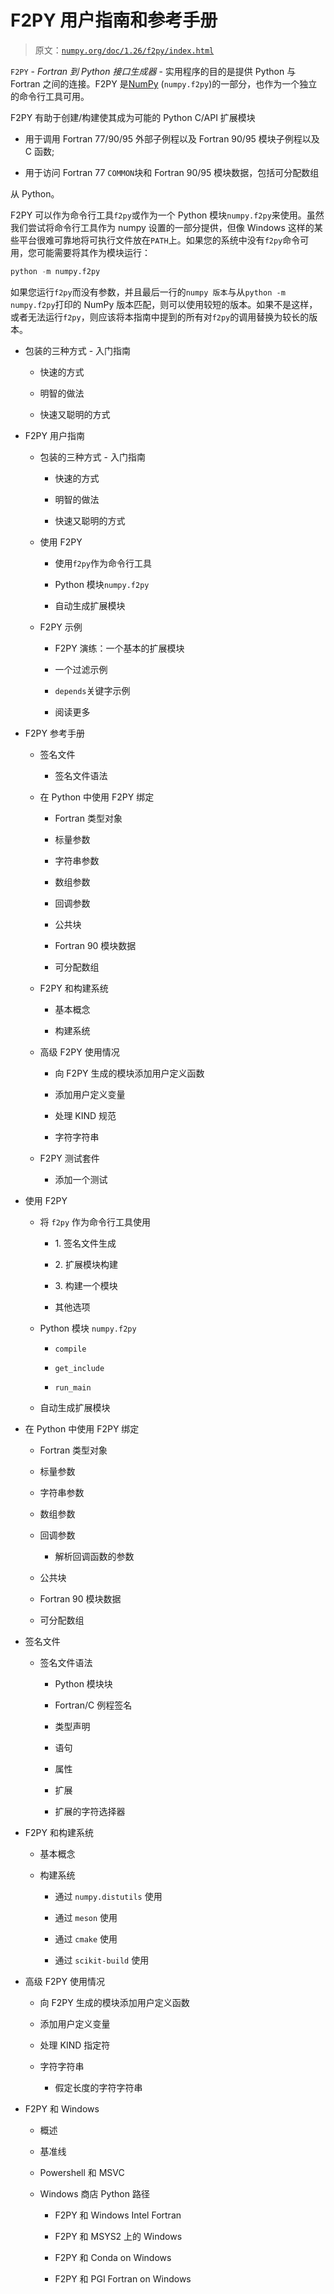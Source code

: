 # F2PY 用户指南和参考手册

> 原文：[`numpy.org/doc/1.26/f2py/index.html`](https://numpy.org/doc/1.26/f2py/index.html)

`F2PY` - *Fortran 到 Python 接口生成器* - 实用程序的目的是提供 Python 与 Fortran 之间的连接。F2PY 是[NumPy](https://www.numpy.org/) (`numpy.f2py`)的一部分，也作为一个独立的命令行工具可用。

F2PY 有助于创建/构建使其成为可能的 Python C/API 扩展模块

+   用于调用 Fortran 77/90/95 外部子例程以及 Fortran 90/95 模块子例程以及 C 函数;

+   用于访问 Fortran 77 `COMMON`块和 Fortran 90/95 模块数据，包括可分配数组

从 Python。

F2PY 可以作为命令行工具`f2py`或作为一个 Python 模块`numpy.f2py`来使用。虽然我们尝试将命令行工具作为 numpy 设置的一部分提供，但像 Windows 这样的某些平台很难可靠地将可执行文件放在`PATH`上。如果您的系统中没有`f2py`命令可用，您可能需要将其作为模块运行：

```py
python -m numpy.f2py 
```

如果您运行`f2py`而没有参数，并且最后一行的`numpy 版本`与从`python -m numpy.f2py`打印的 NumPy 版本匹配，则可以使用较短的版本。如果不是这样，或者无法运行`f2py`，则应该将本指南中提到的所有对`f2py`的调用替换为较长的版本。

+   包装的三种方式 - 入门指南

    +   快速的方式

    +   明智的做法

    +   快速又聪明的方式

+   F2PY 用户指南

    +   包装的三种方式 - 入门指南

        +   快速的方式

        +   明智的做法

        +   快速又聪明的方式

    +   使用 F2PY

        +   使用`f2py`作为命令行工具

        +   Python 模块`numpy.f2py`

        +   自动生成扩展模块

    +   F2PY 示例

        +   F2PY 演练：一个基本的扩展模块

        +   一个过滤示例

        +   `depends`关键字示例

        +   阅读更多

+   F2PY 参考手册

    +   签名文件

        +   签名文件语法

    +   在 Python 中使用 F2PY 绑定

        +   Fortran 类型对象

        +   标量参数

        +   字符串参数

        +   数组参数

        +   回调参数

        +   公共块

        +   Fortran 90 模块数据

        +   可分配数组

    +   F2PY 和构建系统

        +   基本概念

        +   构建系统

    +   高级 F2PY 使用情况

        +   向 F2PY 生成的模块添加用户定义函数

        +   添加用户定义变量

        +   处理 KIND 规范

        +   字符字符串

    +   F2PY 测试套件

        +   添加一个测试

+   使用 F2PY

    +   将 `f2py` 作为命令行工具使用

        +   1\. 签名文件生成

        +   2\. 扩展模块构建

        +   3\. 构建一个模块

        +   其他选项

    +   Python 模块 `numpy.f2py`

        +   `compile`

        +   `get_include`

        +   `run_main`

    +   自动生成扩展模块

+   在 Python 中使用 F2PY 绑定

    +   Fortran 类型对象

    +   标量参数

    +   字符串参数

    +   数组参数

    +   回调参数

        +   解析回调函数的参数

    +   公共块

    +   Fortran 90 模块数据

    +   可分配数组

+   签名文件

    +   签名文件语法

        +   Python 模块块

        +   Fortran/C 例程签名

        +   类型声明

        +   语句

        +   属性

        +   扩展

        +   扩展的字符选择器

+   F2PY 和构建系统

    +   基本概念

    +   构建系统

        +   通过 `numpy.distutils` 使用

        +   通过 `meson` 使用

        +   通过 `cmake` 使用

        +   通过 `scikit-build` 使用

+   高级 F2PY 使用情况

    +   向 F2PY 生成的模块添加用户定义函数

    +   添加用户定义变量

    +   处理 KIND 指定符

    +   字符字符串

        +   假定长度的字符字符串

+   F2PY 和 Windows

    +   概述

    +   基准线

    +   Powershell 和 MSVC

    +   Windows 商店 Python 路径

        +   F2PY 和 Windows Intel Fortran

        +   F2PY 和 MSYS2 上的 Windows

        +   F2PY 和 Conda on Windows

        +   F2PY 和 PGI Fortran on Windows
